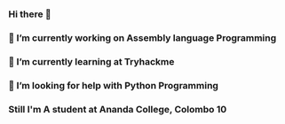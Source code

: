### Hi there 👋
### 🔭 I’m currently working on Assembly language Programming
### 🌱 I’m currently learning at Tryhackme
### 🤔 I’m looking for help with Python Programming
### Still I'm A student at Ananda College, Colombo 10

<!--
**BL4CKF0Xk/BL4CKF0Xk** is a ✨ _special_ ✨ repository because its `README.md` (this file) appears on your GitHub profile.

Here are some ideas to get you started:

### 🔭 I’m currently working on Assembly language Programming
### 🌱 I’m currently learning at Tryhackme
- 👯 I’m looking to collaborate on ...
### 🤔 I’m looking for help with Python Programming
- 💬 Ask me about ...
- 📫 How to reach me: ...
- 😄 Pronouns: ...
- ⚡ Fun fact: ...
### Still I'm A student at Ananda College, Colombo 10
-->
